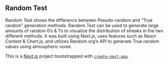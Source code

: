## Random Test

Random Test shows the difference between Pseudo-random and “True random” generation methods. Random Test can be used to generate large amounts of random 0’s & 1’s to visualize the distribution of streaks in the two different methods. It was built using Next.js, uses features such as React Context & Chart.js, and utilizes Random.org’s API to generate True random values using atmospheric noise.

This is a [Next.js](https://nextjs.org/) project bootstrapped with [`create-next-app`](https://github.com/vercel/next.js/tree/canary/packages/create-next-app).
